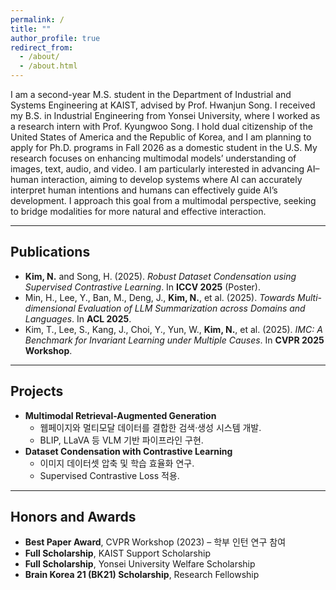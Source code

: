 ```yaml
---
permalink: /
title: ""
author_profile: true
redirect_from: 
  - /about/
  - /about.html
---
```


I am a second-year M.S. student in the Department of Industrial and Systems Engineering at KAIST, advised by Prof. Hwanjun Song. I received my B.S. in Industrial Engineering from Yonsei University, where I worked as a research intern with Prof. Kyungwoo Song. I hold dual citizenship of the United States of America and the Republic of Korea, and I am planning to apply for Ph.D. programs in Fall 2026 as a domestic student in the U.S.
My research focuses on enhancing multimodal models’ understanding of images, text, audio, and video. I am particularly interested in advancing AI–human interaction, aiming to develop systems where AI can accurately interpret human intentions and humans can effectively guide AI’s development. I approach this goal from a multimodal perspective, seeking to bridge modalities for more natural and effective interaction.

---

## Publications

- **Kim, N.** and Song, H. (2025). *Robust Dataset Condensation using Supervised Contrastive Learning*. In **ICCV 2025** (Poster).
- Min, H., Lee, Y., Ban, M., Deng, J., **Kim, N.**, et al. (2025). *Towards Multi-dimensional Evaluation of LLM Summarization across Domains and Languages*. In **ACL 2025**.
- Kim, T., Lee, S., Kang, J., Choi, Y., Yun, W., **Kim, N.**, et al. (2025). *IMC: A Benchmark for Invariant Learning under Multiple Causes*. In **CVPR 2025 Workshop**.

---

## Projects

- **Multimodal Retrieval-Augmented Generation**
  - 웹페이지와 멀티모달 데이터를 결합한 검색·생성 시스템 개발.
  - BLIP, LLaVA 등 VLM 기반 파이프라인 구현.
- **Dataset Condensation with Contrastive Learning**
  - 이미지 데이터셋 압축 및 학습 효율화 연구.
  - Supervised Contrastive Loss 적용.

---

## Honors and Awards

- **Best Paper Award**, CVPR Workshop (2023) – 학부 인턴 연구 참여
- **Full Scholarship**, KAIST Support Scholarship
- **Full Scholarship**, Yonsei University Welfare Scholarship
- **Brain Korea 21 (BK21) Scholarship**, Research Fellowship
